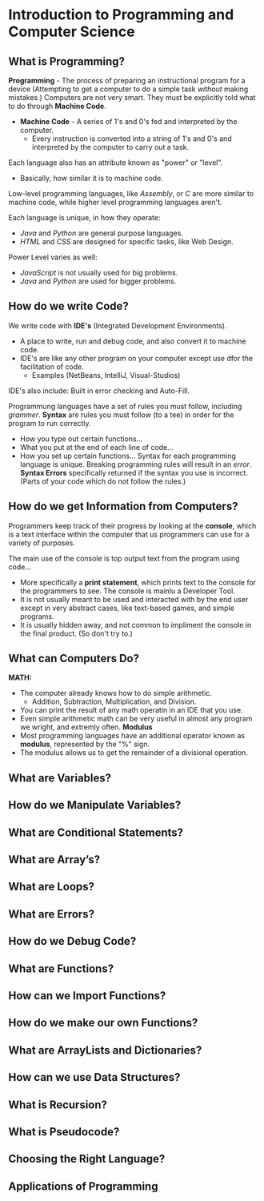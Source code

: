 # Introduction to Programming and Computer Science
## What is Programming?
**Programming** - The process of preparing an instructional program for a device (Attempting to get a computer to do a simple task _without_ making mistakes.)
Computers are not very smart. They must be explicitly told what to do through **Machine Code**.
* **Machine Code** - A series of 1's and 0's fed and interpreted by the computer.
   * Every instruction is converted into a string of 1's and 0's and interpreted by the computer to carry out a task.

Each language also has an attribute known as "power" or "level".
* Basically, how similar it is to machine code.

Low-level programming languages, like _Assembly_, or _C_ are more similar to machine code, while higher level programming languages aren't.

Each language is unique, in how they operate:
- _Java_ and _Python_ are general purpose languages.
- _HTML_ and _CSS_ are designed for specific tasks, like Web Design.

Power Level varies as well:
- _JavaScript_ is not usually used for big problems.
-  _Java_ and _Python_ are used for bigger problems.


## How do we write Code?
We write code with **IDE's** (Integrated Development Environments).
* A place to write, run and debug code, and also convert it to machine code.
* IDE's are like any other program on your computer except use dfor the facilitation of code.
  * Examples (NetBeans, IntelliJ, Visual-Studios)

IDE's also include: Built in error checking and Auto-Fill.

Programmung languages have a set of rules you must follow, including _grammer_. **Syntax** are rules you must follow (to a tee) in order for the program to run correctly.
* How you type out certain functions...
* What you put at the end of each line of code...
* How you set up certain functions...
Syntax for each programming language is unique.
Breaking programming rules will result in an _error_. **Syntax Errors** specifically returned if the syntax you use is incorrect. (Parts of your code which do not follow the rules.) 

## How do we get Information from Computers?
Programmers keep track of their progress by looking at the **console**, which is a text interface within the computer that us programmers can use for a variety of purposes.

The main use of the console is top output text from the program using code...
* More specifically a **print statement**, which prints text to the console for the programmers to see.
The console is mainlu a Developer Tool.
* It is not usually meant to be used and interacted with by the end user except in very abstract cases, like text-based games, and simple programs.
* It is usually hidden away, and not common to impliment the console in the final product. (So don't try to.)

## What can Computers Do?
**MATH:**
* The computer already knows how to do simple arithmetic.
  * Addition, Subtraction, Multiplication, and Division.
* You can print the result of any math operatin in an IDE that you use.
* Even simple arithmetic math can be very useful in almost any program we wright, and extremly often.
**Modulus**
* Most programming languages have an additional operator known as **modulus**, represented by the "%" sign.
* The modulus allows us to get the remainder of a divisional operation.
## What are Variables?
## How do we Manipulate Variables?
## What are Conditional Statements?
## What are Array’s?
## What are Loops?
## What are Errors?
## How do we Debug Code?
## What are Functions?
## How can we Import Functions?
## How do we make our own Functions?
## What are ArrayLists and Dictionaries?
## How can we use Data Structures?
## What is Recursion?
## What is Pseudocode?
## Choosing the Right Language?
## Applications of Programming
